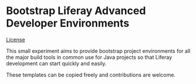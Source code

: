 Bootstrap Liferay Advanced Developer Environments
=================================================

[License](/LICENSE.txt)

This small experiment aims to provide bootstrap project environments for all the major build tools in common use for Java projects so that Liferay development can start quickly and easily.

These templates can be copied freely and contributions are welcome.
